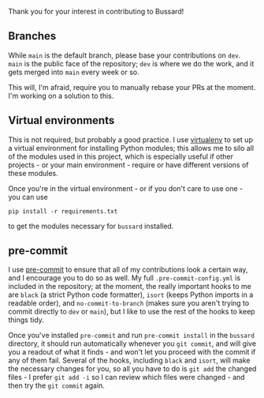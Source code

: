 Thank you for your interest in contributing to Bussard!

## Branches

While `main` is the default branch, please base your contributions on `dev`. `main` is the public face of the repository; `dev` is where we do the work, and it gets merged into `main` every week or so.

This will, I'm afraid, require you to manually rebase your PRs at the moment. I'm working on a solution to this.

## Virtual environments

This is not required, but probably a good practice. I use [virtualenv](https://virtualenv.pypa.io/en/latest/) to set up a virtual environment for installing Python modules; this allows me to silo all of the modules used in this project, which is especially useful if other projects - or your main environment - require or have different versions of these modules.

Once you're in the virtual environment - or if you don't care to use one - you can use

`pip install -r requirements.txt`

to get the modules necessary for `bussard` installed.

## pre-commit

I use [pre-commit](https://pre-commit.com/) to ensure that all of my contributions look a certain way, and I encourage you to do so as well. My full `.pre-commit-config.yml` is included in the repository; at the moment, the really important hooks to me are `black` (a strict Python code formatter), `isort` (keeps Python imports in a readable order), and `no-commit-to-branch` (makes sure you aren't trying to commit directly to `dev` or `main`), but I like to use the rest of the hooks to keep things tidy.

Once you've installed `pre-commit` and run `pre-commit install` in the `bussard` directory, it should run automatically whenever you `git commit`, and will give you a readout of what it finds - and won't let you proceed with the commit if any of them fail. Several of the hooks, including `black` and `isort`, will make the necessary changes for you, so all you have to do is `git add` the changed files - I prefer `git add -i` so I can review which files were changed - and then try the `git commit` again.
